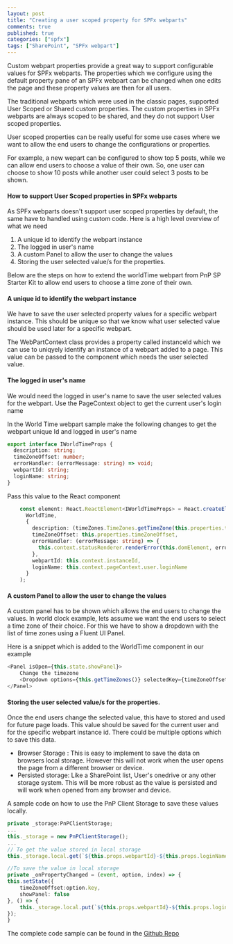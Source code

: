 ```yaml
---
layout: post
title: "Creating a user scoped property for SPFx webparts"
comments: true
published: true
categories: ["spfx"]
tags: ["SharePoint", "SPFx webpart"]
---
```


Custom webpart properties provide a great way to support configurable values for SPFx webparts. The properties which we configure using the default property pane of an SPFx webpart can be changed when one edits the page and these property values are then for all users.

The traditional webparts which were used in the classic pages, supported User Scoped or Shared custom properties. The custom properties in SPFx webparts are always scoped to be shared, and they do not support User scoped properties.

User scoped properties can be really useful for some use cases where we want to allow the end users to change the configurations or properties.

For example, a new wepart can be configured to show top 5 posts, while we can allow end users to choose a value of their own. So, one user can choose to show 10 posts while another user could select 3 posts to be shown.

#### How to support User Scoped properties in SPFx webparts

As SPFx webparts doesn't support user scoped properties by default, the same have to handled using custom code. Here is a high level overview of what we need

1. A unique id to identify the webpart instance
2. The logged in user's name
3. A custom Panel to allow the user to change the values
4. Storing the user selected value/s for the properties.

Below are the steps on how to extend the worldTime webpart from PnP SP Starter Kit to allow end users to choose a time zone of their own.

#### A unique id to identify the webpart instance
We have to save the user selected property values for a specific webpart instance. This should be unique so that we know what user selected value should be used later for a specific webpart.

The WebPartContext class provides a property called instanceId which we can use to uniqyely identify an instance of a webpart added to a page. This value can be passed to the component which needs the user selected value. 


#### The logged in user's name
We would need the logged in user's name to save the user selected values for the webpart. Use the PageContext object to get the current user's login name

In the World Time webpart sample make the following changes to get the webpart unique Id and logged in user's name

```typescript
export interface IWorldTimeProps {
  description: string;
  timeZoneOffset: number;
  errorHandler: (errorMessage: string) => void;
  webpartId: string;
  loginName: string;
}
```

Pass this value to the React component
```typescript
    const element: React.ReactElement<IWorldTimeProps> = React.createElement(
      WorldTime,
      {
        description: (timeZones.TimeZones.getTimeZone(this.properties.timeZoneOffset)).displayName,
        timeZoneOffset: this.properties.timeZoneOffset,
        errorHandler: (errorMessage: string) => {
          this.context.statusRenderer.renderError(this.domElement, errorMessage);
        },
        webpartId: this.context.instanceId,
        loginName: this.context.pageContext.user.loginName
      }
    );
```

#### A custom Panel to allow the user to change the values
A custom panel has to be shown which allows the end users to change the values. In world clock example, lets assume we want the end users to select a time zone of their choice. For this we have to show a dropdown with the list of time zones using a Fluent UI Panel.

Here is a snippet which is added to the WorldTime component in our example

```typescript
<Panel isOpen={this.state.showPanel}>
    Change the timezone
    <Dropdown options={this.getTimeZones()} selectedKey={timeZoneOffset} onChange={this._onPropertyChanged}></Dropdown>
</Panel>
```
#### Storing the user selected value/s for the properties.
Once the end users change the selected value, this have to stored and used for future page loads. This value should be saved for the current user and for the specific webpart instance id. There could be multiple options which to save this data.
- Browser Storage : This is easy to implement to save the data on browsers local storage. However this will not work when the user opens the page from a different browser or device.
- Persisted storage: Like a SharePoint list, User's onedrive or any other storage system. This will be more robust as the value is persisted and will work when opened from any browser and device.

A sample code on how to use the PnP Client Storage to save these values locally.

```typescript
private _storage:PnPClientStorage;
...
this._storage = new PnPClientStorage();
...
// To get the value stored in local storage
this._storage.local.get(`${this.props.webpartId}-${this.props.loginName}`) as number;

//To save the value in local storage
private _onPropertyChanged = (event, option, index) => {
this.setState({
    timeZoneOffset:option.key,
    showPanel: false
}, () => {
    this._storage.local.put(`${this.props.webpartId}-${this.props.loginName}`, option.key);
});
}
```

The complete code sample can be found in the [Github Repo][1]

[1]:https://github.com/RamPrasadMeenavalli/spfx-webparts-concepts/tree/main/src/webparts/clock